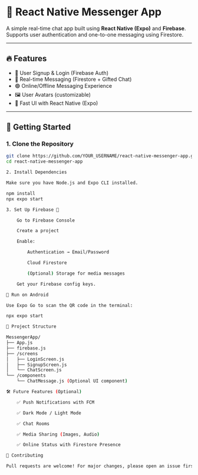 # 📲 React Native Messenger App

A simple real-time chat app built using **React Native (Expo)** and **Firebase**.  
Supports user authentication and one-to-one messaging using Firestore.

---

## 🔥 Features
- 🔐 User Signup & Login (Firebase Auth)
- 💬 Real-time Messaging (Firestore + Gifted Chat)
- 🟢 Online/Offline Messaging Experience
- 🖼️ User Avatars (customizable)
- 💨 Fast UI with React Native (Expo)

---

## 🚀 Getting Started

### 1. Clone the Repository
```bash
git clone https://github.com/YOUR_USERNAME/react-native-messenger-app.git
cd react-native-messenger-app

2. Install Dependencies

Make sure you have Node.js and Expo CLI installed.

npm install
npx expo start

3. Set Up Firebase 🔧

    Go to Firebase Console

    Create a project

    Enable:

        Authentication → Email/Password

        Cloud Firestore

        (Optional) Storage for media messages

    Get your Firebase config keys.

📱 Run on Android

Use Expo Go to scan the QR code in the terminal:

npx expo start

📂 Project Structure

MessengerApp/
├── App.js
├── firebase.js
├── /screens
│   ├── LoginScreen.js
│   ├── SignupScreen.js
│   └── ChatScreen.js
└── /components
    └── ChatMessage.js (Optional UI component)

🛠 Future Features (Optional)

    ✅ Push Notifications with FCM

    ✅ Dark Mode / Light Mode

    ✅ Chat Rooms

    ✅ Media Sharing (Images, Audio)

    ✅ Online Status with Firestore Presence

🤝 Contributing

Pull requests are welcome! For major changes, please open an issue first to discuss.
